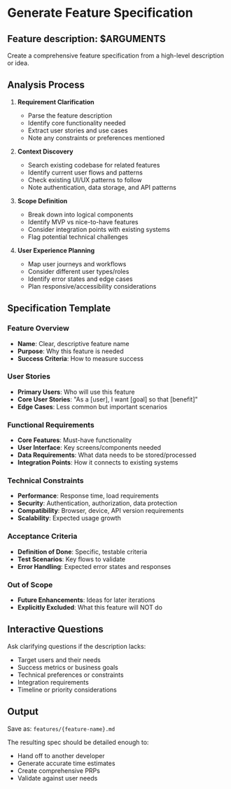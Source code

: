 # Generate Feature Specification

## Feature description: $ARGUMENTS

Create a comprehensive feature specification from a high-level description or idea.

## Analysis Process

1. **Requirement Clarification**
   - Parse the feature description
   - Identify core functionality needed
   - Extract user stories and use cases
   - Note any constraints or preferences mentioned

2. **Context Discovery**
   - Search existing codebase for related features
   - Identify current user flows and patterns
   - Check existing UI/UX patterns to follow
   - Note authentication, data storage, and API patterns

3. **Scope Definition**
   - Break down into logical components
   - Identify MVP vs nice-to-have features
   - Consider integration points with existing systems
   - Flag potential technical challenges

4. **User Experience Planning**
   - Map user journeys and workflows
   - Consider different user types/roles
   - Identify error states and edge cases
   - Plan responsive/accessibility considerations

## Specification Template

### Feature Overview
- **Name**: Clear, descriptive feature name
- **Purpose**: Why this feature is needed
- **Success Criteria**: How to measure success

### User Stories
- **Primary Users**: Who will use this feature
- **Core User Stories**: "As a [user], I want [goal] so that [benefit]"
- **Edge Cases**: Less common but important scenarios

### Functional Requirements
- **Core Features**: Must-have functionality
- **User Interface**: Key screens/components needed
- **Data Requirements**: What data needs to be stored/processed
- **Integration Points**: How it connects to existing systems

### Technical Constraints
- **Performance**: Response time, load requirements
- **Security**: Authentication, authorization, data protection
- **Compatibility**: Browser, device, API version requirements
- **Scalability**: Expected usage growth

### Acceptance Criteria
- **Definition of Done**: Specific, testable criteria
- **Test Scenarios**: Key flows to validate
- **Error Handling**: Expected error states and responses

### Out of Scope
- **Future Enhancements**: Ideas for later iterations
- **Explicitly Excluded**: What this feature will NOT do

## Interactive Questions

Ask clarifying questions if the description lacks:
- Target users and their needs
- Success metrics or business goals
- Technical preferences or constraints
- Integration requirements
- Timeline or priority considerations

## Output
Save as: `features/{feature-name}.md`

The resulting spec should be detailed enough to:
- Hand off to another developer
- Generate accurate time estimates
- Create comprehensive PRPs
- Validate against user needs
